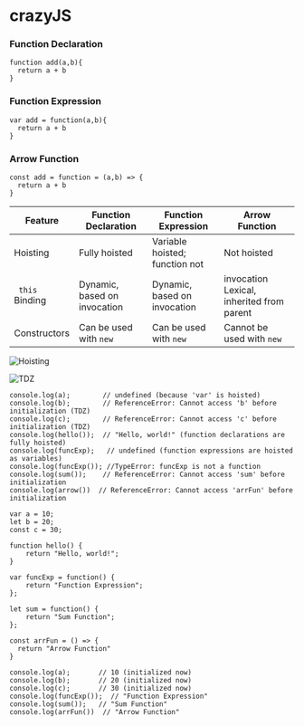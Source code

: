 # crazyJS

### Function Declaration
```
function add(a,b){
  return a + b
}
```

### Function Expression
```
var add = function(a,b){
  return a + b
}
```

### Arrow Function
```
const add = function = (a,b) => {
  return a + b
}

```

| Feature  | Function Declaration | Function Expression | Arrow Function |
| ------------- | ------------- | ------ | ------- |
| Hoisting | Fully hoisted | Variable hoisted; function not | Not hoisted
| ``` this``` Binding  | Dynamic, based on invocation  | Dynamic, based on invocation |  invocation	Lexical, inherited from parent |
| Constructors | Can be used with ```new```  | Can be used with ```new``` | Cannot be used with ```new``` |

![Hoisting](https://res.cloudinary.com/dfh7pmyj0/image/upload/v1728057936/Screenshot_2024-10-04_213459_jzym65.png)

![TDZ](https://res.cloudinary.com/dfh7pmyj0/image/upload/v1728058055/Screenshot_2024-10-04_213716_f6uhot.png)


```
console.log(a);        // undefined (because 'var' is hoisted)
console.log(b);        // ReferenceError: Cannot access 'b' before initialization (TDZ)
console.log(c);        // ReferenceError: Cannot access 'c' before initialization (TDZ)
console.log(hello());  // "Hello, world!" (function declarations are fully hoisted)
console.log(funcExp);   // undefined (function expressions are hoisted as variables)
console.log(funcExp()); //TypeError: funcExp is not a function
console.log(sum());    // ReferenceError: Cannot access 'sum' before initialization
console.log(arrow())  // ReferenceError: Cannot access 'arrFun' before initialization

var a = 10;
let b = 20;
const c = 30;

function hello() {
    return "Hello, world!";
}

var funcExp = function() {
    return "Function Expression";
};

let sum = function() {
    return "Sum Function";
};

const arrFun = () => {
  return "Arrow Function"
}

console.log(a);       // 10 (initialized now)
console.log(b);       // 20 (initialized now)
console.log(c);       // 30 (initialized now)
console.log(funcExp());  // "Function Expression"
console.log(sum());   // "Sum Function"
console.log(arrFun())  // "Arrow Function"
```
